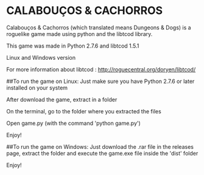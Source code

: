 # CALABOUÇOS & CACHORROS

Calabouços & Cachorros (which translated means Dungeons & Dogs) is a roguelike game made using python and the libtcod library.

This game was made in Python 2.7.6 and libtcod 1.5.1

Linux and Windows version

For more information about libtcod : http://roguecentral.org/doryen/libtcod/




##To run the game on Linux:
Just make sure you have Python 2.7.6 or later installed on your system

After download the game, extract in a folder

On the terminal, go to the folder where you extracted the files

Open game.py (with the command 'python game.py')

Enjoy!



##To run the game on Windows:
Just download the .rar file in the releases page, extract the folder and execute the game.exe file inside the 'dist' folder

Enjoy!
